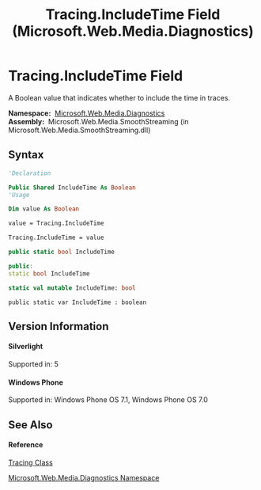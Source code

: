 ﻿---
title: Tracing.IncludeTime Field (Microsoft.Web.Media.Diagnostics)
TOCTitle: IncludeTime Field
ms:assetid: F:Microsoft.Web.Media.Diagnostics.Tracing.IncludeTime
ms:mtpsurl: https://msdn.microsoft.com/en-us/library/microsoft.web.media.diagnostics.tracing.includetime(v=VS.95)
ms:contentKeyID: 46307526
ms.date: 05/31/2012
mtps_version: v=VS.95
f1_keywords:
- Microsoft.Web.Media.Diagnostics.Tracing.IncludeTime
dev_langs:
- CSharp
- JScript
- VB
- FSharp
- c++
api_location:
- Microsoft.Web.Media.SmoothStreaming.dll
api_name:
- Microsoft.Web.Media.Diagnostics.Tracing.IncludeTime
api_type:
- Managed
topic_type:
- apiref
- kbSyntax
product_family_name: VS
ROBOTS: INDEX,FOLLOW
---

# Tracing.IncludeTime Field

A Boolean value that indicates whether to include the time in traces.

**Namespace:**  [Microsoft.Web.Media.Diagnostics](microsoft-web-media-diagnostics-namespace_1.md)  
**Assembly:**  Microsoft.Web.Media.SmoothStreaming (in Microsoft.Web.Media.SmoothStreaming.dll)

## Syntax

``` vb
'Declaration

Public Shared IncludeTime As Boolean
'Usage

Dim value As Boolean

value = Tracing.IncludeTime

Tracing.IncludeTime = value
```

``` csharp
public static bool IncludeTime
```

``` c++
public:
static bool IncludeTime
```

``` fsharp
static val mutable IncludeTime: bool
```

``` jscript
public static var IncludeTime : boolean
```

## Version Information

#### Silverlight

Supported in: 5  

#### Windows Phone

Supported in: Windows Phone OS 7.1, Windows Phone OS 7.0  

## See Also

#### Reference

[Tracing Class](tracing-class-microsoft-web-media-diagnostics_1.md)

[Microsoft.Web.Media.Diagnostics Namespace](microsoft-web-media-diagnostics-namespace_1.md)

